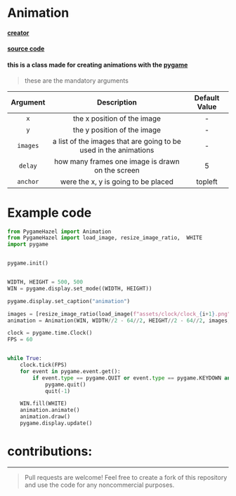 # Animation

#### [creator](https://github.com/Emc2356)
#### [source code](https://github.com/Emc2356/PygameHazel)

#### this is a class made for creating animations with the [pygame](https://www.pygame.org)
> these are the mandatory arguments

| Argument | Description | Default Value |
|:--------:|:-----------:|:-------------:|
| `x` | the x position of the image | - |
| `y` | the y position of the image | - |
| `images` | a list of the images that are going to be used in the animations | - |
| `delay` | how many frames one image is drawn on the screen | 5 |
| `anchor` | were the x, y is going to be placed | topleft |

# Example code

```python
from PygameHazel import Animation
from PygameHazel import load_image, resize_image_ratio,  WHITE
import pygame


pygame.init()


WIDTH, HEIGHT = 500, 500
WIN = pygame.display.set_mode((WIDTH, HEIGHT))

pygame.display.set_caption("animation")

images = [resize_image_ratio(load_image(f"assets/clock/clock_{i+1}.png"), (64, 64)) for i in range(8)]
animation = Animation(WIN, WIDTH//2 - 64//2, HEIGHT//2 - 64//2, images, 5)

clock = pygame.time.Clock()
FPS = 60


while True:
    clock.tick(FPS)
    for event in pygame.event.get():
        if event.type == pygame.QUIT or event.type == pygame.KEYDOWN and event.key == pygame.K_ESCAPE:
            pygame.quit()
            quit(-1)

    WIN.fill(WHITE)
    animation.animate()
    animation.draw()
    pygame.display.update()
```

# contributions:
---
> Pull requests are welcome!
> Feel free to create a fork of this repository and use the code for any noncommercial purposes.
